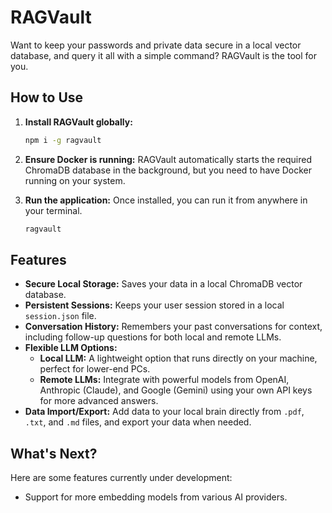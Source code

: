 # RAGVault

Want to keep your passwords and private data secure in a local vector database, and query it all with a simple command? RAGVault is the tool for you.

## How to Use

1.  **Install RAGVault globally:**
    ```bash
    npm i -g ragvault
    ```

2.  **Ensure Docker is running:**
    RAGVault automatically starts the required ChromaDB database in the background, but you need to have Docker running on your system.

3.  **Run the application:**
    Once installed, you can run it from anywhere in your terminal.
    ```bash
    ragvault
    ```

## Features

*   **Secure Local Storage:** Saves your data in a local ChromaDB vector database.
*   **Persistent Sessions:** Keeps your user session stored in a local `session.json` file.
*   **Conversation History:** Remembers your past conversations for context, including follow-up questions for both local and remote LLMs.
*   **Flexible LLM Options:**
    *   **Local LLM:** A lightweight option that runs directly on your machine, perfect for lower-end PCs.
    *   **Remote LLMs:** Integrate with powerful models from OpenAI, Anthropic (Claude), and Google (Gemini) using your own API keys for more advanced answers.
*   **Data Import/Export:** Add data to your local brain directly from `.pdf`, `.txt`, and `.md` files, and export your data when needed.

## What's Next?

Here are some features currently under development:

*   Support for more embedding models from various AI providers.
